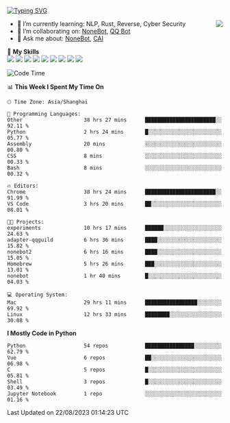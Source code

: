 [![Typing SVG](https://readme-typing-svg.herokuapp.com?size=25&duration=2500&color=8C43EA&vCenter=true&width=200&height=40&lines=Hi+there+%F0%9F%91%8B%F0%9F%8F%BB;I'm+yanyongyu)](https://git.io/typing-svg)

<a href="#">
  <img align="right" src="https://github-readme-stats.vercel.app/api?username=yanyongyu&count_private=true&show_icons=true&bg_color=15,f2f7fd,E0EAFC" />
</a>

- 🌱 I’m currently learning: NLP, Rust, Reverse, Cyber Security
- 👯 I’m collaborating on: [NoneBot](https://github.com/nonebot), [QQ Bot](https://github.com/Mrs4s/go-cqhttp)
- 💬 Ask me about: [NoneBot](https://github.com/nonebot), [CAI](https://github.com/cscs181/CAI)

🌟 **My Skills**  
![](https://img.shields.io/badge/-Python-3e74a2?style=flat-square&logo=Python&logoColor=fff)
![](https://img.shields.io/badge/-Node.js-339933?style=flat-square&logo=Node.js&logoColor=fff)
![](https://img.shields.io/badge/-Vue-4fc08d?style=flat-square&logo=Vue.js&logoColor=fff)
![](https://img.shields.io/badge/-React-2d98ce?style=flat-square&logo=React&logoColor=fff)
![](https://img.shields.io/badge/-Docker-2496ED?style=flat-square&logo=Docker&logoColor=fff)
![](https://img.shields.io/badge/-Linux-000000?style=flat-square&logo=Linux&logoColor=fff)
![](https://img.shields.io/badge/-MySQL-4479A1?style=flat-square&logo=MySQL&logoColor=fff)
![](https://img.shields.io/badge/-Redis-DC382D?style=flat-square&logo=Redis&logoColor=fff)
![](https://img.shields.io/badge/-MongoDB-47A248?style=flat-square&logo=MongoDB&logoColor=fff)

<!--START_SECTION:waka-->
![Code Time](http://img.shields.io/badge/Code%20Time-4%2C736%20hrs%2056%20mins-blue)

📊 **This Week I Spent My Time On** 

```text
🕑︎ Time Zone: Asia/Shanghai

💬 Programming Languages: 
Other                    38 hrs 27 mins      ███████████████████████░░   92.11 % 
Python                   2 hrs 24 mins       █░░░░░░░░░░░░░░░░░░░░░░░░   05.77 % 
Assembly                 20 mins             ░░░░░░░░░░░░░░░░░░░░░░░░░   00.80 % 
CSS                      8 mins              ░░░░░░░░░░░░░░░░░░░░░░░░░   00.33 % 
Bash                     8 mins              ░░░░░░░░░░░░░░░░░░░░░░░░░   00.32 % 

🔥 Editors: 
Chrome                   38 hrs 24 mins      ███████████████████████░░   91.99 % 
VS Code                  3 hrs 20 mins       ██░░░░░░░░░░░░░░░░░░░░░░░   08.01 % 

🐱‍💻 Projects: 
experiments              10 hrs 17 mins      ██████░░░░░░░░░░░░░░░░░░░   24.63 % 
adapter-qqguild          6 hrs 36 mins       ████░░░░░░░░░░░░░░░░░░░░░   15.82 % 
nonebot2                 6 hrs 16 mins       ████░░░░░░░░░░░░░░░░░░░░░   15.05 % 
Homebrew                 5 hrs 26 mins       ███░░░░░░░░░░░░░░░░░░░░░░   13.01 % 
nonebot                  1 hr 40 mins        █░░░░░░░░░░░░░░░░░░░░░░░░   04.03 % 

💻 Operating System: 
Mac                      29 hrs 11 mins      █████████████████░░░░░░░░   69.92 % 
Linux                    12 hrs 33 mins      ████████░░░░░░░░░░░░░░░░░   30.08 % 
```

**I Mostly Code in Python** 

```text
Python                   54 repos            ████████████████░░░░░░░░░   62.79 % 
Vue                      6 repos             ██░░░░░░░░░░░░░░░░░░░░░░░   06.98 % 
C                        5 repos             █░░░░░░░░░░░░░░░░░░░░░░░░   05.81 % 
Shell                    3 repos             █░░░░░░░░░░░░░░░░░░░░░░░░   03.49 % 
Jupyter Notebook         1 repo              ░░░░░░░░░░░░░░░░░░░░░░░░░   01.16 % 
```




 Last Updated on 22/08/2023 01:14:23 UTC
<!--END_SECTION:waka-->
